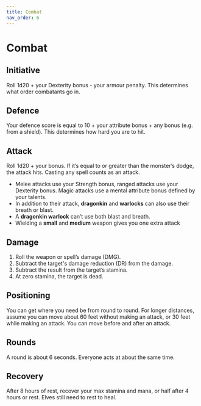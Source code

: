 ```yaml
---
title: Combat
nav_order: 6
---
```


# Combat

## Initiative
Roll 1d20 + your Dexterity bonus - your armour penalty. This determines what order combatants go in.

## Defence
Your defence score is equal to 10 + your attribute bonus + any bonus (e.g. from a shield). This determines how hard you are to hit.

## Attack
Roll 1d20 + your bonus. If it’s equal to or greater than the monster’s dodge, the attack hits. Casting any spell counts as an attack.
* Melee attacks use your Strength bonus, ranged attacks use your Dexterity bonus. Magic attacks use a mental attribute bonus defined by your talents.
* In addition to their attack, **dragonkin** and **warlocks** can also use their breath or blast.
* A **dragonkin warlock** can’t use both blast and breath.
* Wielding a **small** and **medium** weapon gives you one extra attack

## Damage
1. Roll the weapon or spell’s damage (DMG).
2. Subtract the target's damage reduction (DR) from the damage.
3. Subtract the result from the target’s stamina.
4. At zero stamina, the target is dead.

## Positioning
You can get where you need be from round to round. For longer distances, assume you can move about 60 feet without making an attack, or 30 feet while making an attack. You can move before and after an attack.

## Rounds
A round is about 6 seconds. Everyone acts at about the same time.

## Recovery
After 8 hours of rest, recover your max stamina and mana, or half after 4 hours or rest. Elves still need to rest to heal.
